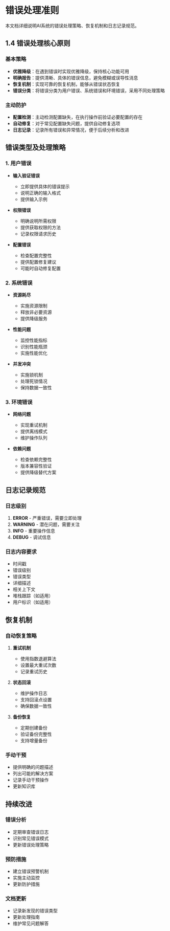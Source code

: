 # 错误处理准则

本文档详细说明AI系统的错误处理策略、恢复机制和日志记录规范。

## 1.4 错误处理核心原则

### 基本策略
- **优雅降级**：在遇到错误时实现优雅降级，保持核心功能可用
- **明确报告**：提供清晰、具体的错误信息，避免模糊或误导性消息
- **恢复机制**：实现可靠的恢复机制，能够从错误状态恢复
- **错误分类**：将错误分类为用户错误、系统错误和环境错误，采用不同处理策略

### 主动防护
- **配置检测**：主动检测配置缺失，在执行操作前验证必要配置的存在
- **自动修复**：对于常见配置缺失问题，提供自动修复选项
- **日志记录**：记录所有错误和异常情况，便于后续分析和改进

## 错误类型及处理策略

### 1. 用户错误
- **输入验证错误**
  * 立即提供具体的错误提示
  * 说明正确的输入格式
  * 提供输入示例

- **权限错误**
  * 明确说明所需权限
  * 提供获取权限的方法
  * 记录权限请求历史

- **配置错误**
  * 检查配置完整性
  * 提供配置修复建议
  * 可能时自动修复配置

### 2. 系统错误
- **资源耗尽**
  * 实施资源限制
  * 释放非必要资源
  * 提供降级服务

- **性能问题**
  * 监控性能指标
  * 识别性能瓶颈
  * 实施性能优化

- **并发冲突**
  * 实施锁机制
  * 处理死锁情况
  * 保持数据一致性

### 3. 环境错误
- **网络问题**
  * 实现重试机制
  * 提供离线模式
  * 维护操作队列

- **依赖问题**
  * 检查依赖完整性
  * 版本兼容性验证
  * 提供降级替代方案

## 日志记录规范

### 日志级别
1. **ERROR** - 严重错误，需要立即处理
2. **WARNING** - 潜在问题，需要关注
3. **INFO** - 重要操作信息
4. **DEBUG** - 调试信息

### 日志内容要求
- 时间戳
- 错误级别
- 错误类型
- 详细描述
- 相关上下文
- 堆栈跟踪（如适用）
- 用户标识（如适用）

## 恢复机制

### 自动恢复策略
1. **重试机制**
   - 使用指数退避算法
   - 设置最大重试次数
   - 记录重试历史

2. **状态回滚**
   - 维护操作日志
   - 支持回滚点设置
   - 确保数据一致性

3. **备份恢复**
   - 定期创建备份
   - 验证备份完整性
   - 支持增量备份

### 手动干预
- 提供明确的问题描述
- 列出可能的解决方案
- 记录手动干预操作
- 更新知识库

## 持续改进

### 错误分析
- 定期审查错误日志
- 识别常见错误模式
- 更新错误处理策略

### 预防措施
- 建立错误预警机制
- 实施主动监控
- 更新防护措施

### 文档更新
- 记录新发现的错误类型
- 更新处理指南
- 维护常见问题解答